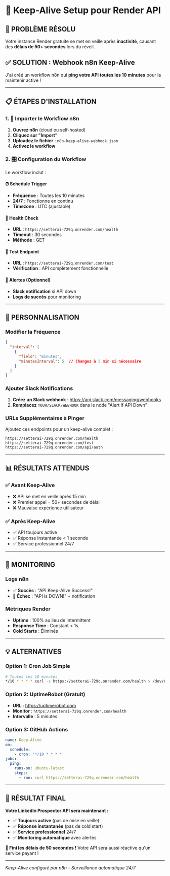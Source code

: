 # 🔄 Keep-Alive Setup pour Render API

## 🎯 PROBLÈME RÉSOLU

Votre instance Render gratuite se met en veille après **inactivité**, causant des **délais de 50+ secondes** lors du réveil.

## ✅ SOLUTION : Webhook n8n Keep-Alive

J'ai créé un workflow n8n qui **ping votre API toutes les 10 minutes** pour la maintenir active !

---

## 📋 ÉTAPES D'INSTALLATION

### 1. 🔗 Importer le Workflow n8n

1. **Ouvrez n8n** (cloud ou self-hosted)
2. **Cliquez sur "Import"** 
3. **Uploadez le fichier** : `n8n-keep-alive-webhook.json`
4. **Activez le workflow**

### 2. 🎛️ Configuration du Workflow

Le workflow inclut :

#### ⏰ **Schedule Trigger**
- **Fréquence** : Toutes les 10 minutes
- **24/7** : Fonctionne en continu
- **Timezone** : UTC (ajustable)

#### 🏥 **Health Check**
- **URL** : `https://setterai-729q.onrender.com/health`
- **Timeout** : 30 secondes
- **Méthode** : GET

#### 🧪 **Test Endpoint**
- **URL** : `https://setterai-729q.onrender.com/test`
- **Vérification** : API complètement fonctionnelle

#### 🚨 **Alertes** (Optionnel)
- **Slack notification** si API down
- **Logs de succès** pour monitoring

---

## 🔧 PERSONNALISATION

### Modifier la Fréquence
```json
{
  "interval": [
    {
      "field": "minutes",
      "minutesInterval": 5  // Changez à 5 min si nécessaire
    }
  ]
}
```

### Ajouter Slack Notifications
1. **Créez un Slack webhook** : https://api.slack.com/messaging/webhooks
2. **Remplacez** `YOUR/SLACK/WEBHOOK` dans le node "Alert if API Down"

### URLs Supplémentaires à Pinger
Ajoutez ces endpoints pour un keep-alive complet :
```
https://setterai-729q.onrender.com/health
https://setterai-729q.onrender.com/test
https://setterai-729q.onrender.com/api/auth
```

---

## 📊 RÉSULTATS ATTENDUS

### ✅ **Avant Keep-Alive**
- ❌ API se met en veille après 15 min
- ❌ Premier appel = 50+ secondes de délai
- ❌ Mauvaise expérience utilisateur

### ✅ **Après Keep-Alive**
- ✅ API toujours active
- ✅ Réponse instantanée < 1 seconde
- ✅ Service professionnel 24/7

---

## 🎯 MONITORING

### Logs n8n
- ✅ **Succès** : "API Keep-Alive Success!"
- 🚨 **Échec** : "API is DOWN!" + notification

### Métriques Render
- **Uptime** : 100% au lieu de intermittent
- **Response Time** : Constant < 1s
- **Cold Starts** : Éliminés

---

## 💡 ALTERNATIVES

### Option 1: Cron Job Simple
```bash
# Toutes les 10 minutes
*/10 * * * * curl -s https://setterai-729q.onrender.com/health > /dev/null
```

### Option 2: UptimeRobot (Gratuit)
- **URL** : https://uptimerobot.com
- **Monitor** : `https://setterai-729q.onrender.com/health`
- **Intervalle** : 5 minutes

### Option 3: GitHub Actions
```yaml
name: Keep-Alive
on:
  schedule:
    - cron: '*/10 * * * *'
jobs:
  ping:
    runs-on: ubuntu-latest
    steps:
      - run: curl https://setterai-729q.onrender.com/health
```

---

## 🚀 RÉSULTAT FINAL

**Votre LinkedIn Prospector API sera maintenant :**
- ✅ **Toujours active** (pas de mise en veille)
- ✅ **Réponse instantanée** (pas de cold start)
- ✅ **Service professionnel** 24/7
- ✅ **Monitoring automatique** avec alertes

**🎉 Fini les délais de 50 secondes !** Votre API sera aussi réactive qu'un service payant !

---

*Keep-Alive configuré par n8n - Surveillance automatique 24/7* 
